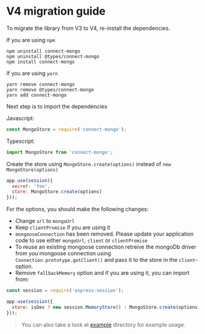 # V4 migration guide

To migrate the library from V3 to V4, re-install the dependencies.

If you are using `npm`

```
npm uninstall connect-mongo
npm uninstall @types/connect-mongo
npm install connect-mongo
```

If you are using `yarn`

```
yarn remove connect-mongo
yarn remove @types/connect-mongo
yarn add connect-mongo
```

Next step is to import the dependencies

Javascript:
```js
const MongoStore = require('connect-mongo');
```

Typescript:
```ts
import MongoStore from 'connect-mongo';
```

Create the store using `MongoStore.create(options)` instead of `new MongoStore(options)`

```js
app.use(session({
  secret: 'foo',
  store: MongoStore.create(options)
}));
```

For the options, you should make the following changes:

* Change `url` to `mongoUrl`
* Keep `clientPromise` if you are using it
* `mongooseConnection` has been removed. Please update your application code to use either `mongoUrl`, `client` or `clientPromise`
* To reuse an existing mongoose connection retreive the mongoDb driver from you mongoose connection using `Connection.prototype.getClient()` and pass it to the store in the `client`-option.
* Remove `fallbackMemory` option and if you are using it, you can import from:

```js
const session = require('express-session');

app.use(session({
  store: isDev ? new session.MemoryStore() : MongoStore.create(options)
}));
```

> You can also take a look at [example](example) directory for example usage.
